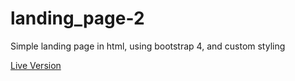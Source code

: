 # landing_page-2
Simple landing page in html, using bootstrap 4, and custom styling

[Live Version](http://serwer.iksel.com.pl/ftp/landing_page_%232/)
